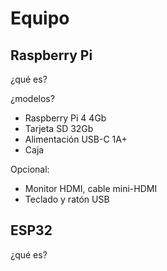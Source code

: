 # Equipo

## Raspberry Pi

¿qué es?

¿modelos?

* Raspberry Pi 4 4Gb
* Tarjeta SD 32Gb 
* Alimentación USB-C 1A+
* Caja

Opcional:

* Monitor HDMI, cable mini-HDMI
* Teclado y ratón USB


## ESP32

¿qué es?
